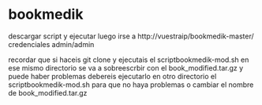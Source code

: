 # bookmedik

descargar script y ejecutar luego irse a http://vuestraip/bookmedik-master/ credenciales admin/admin

recordar que si haceis git clone y ejecutais el scriptbookmedik-mod.sh en ese mismo directorio se va a sobreescrbir con el book_modified.tar.gz y puede haber problemas debereis ejecutarlo en otro directorio el scriptbookmedik-mod.sh para que no haya problemas o cambiar el nombre de book_modified.tar.gz
